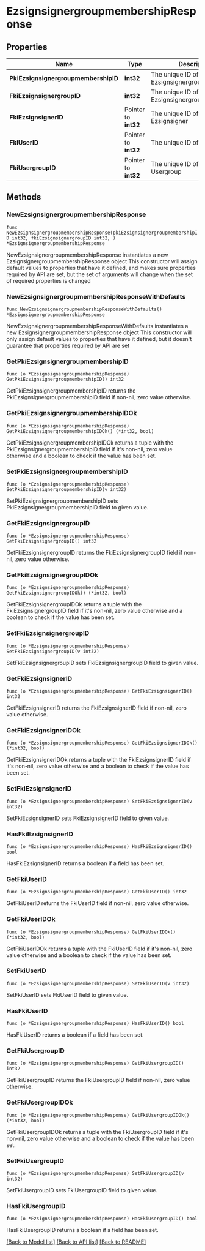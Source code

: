 # EzsignsignergroupmembershipResponse

## Properties

Name | Type | Description | Notes
------------ | ------------- | ------------- | -------------
**PkiEzsignsignergroupmembershipID** | **int32** | The unique ID of the Ezsignsignergroupmembership | 
**FkiEzsignsignergroupID** | **int32** | The unique ID of the Ezsignsignergroup | 
**FkiEzsignsignerID** | Pointer to **int32** | The unique ID of the Ezsignsigner | [optional] 
**FkiUserID** | Pointer to **int32** | The unique ID of the User | [optional] 
**FkiUsergroupID** | Pointer to **int32** | The unique ID of the Usergroup | [optional] 

## Methods

### NewEzsignsignergroupmembershipResponse

`func NewEzsignsignergroupmembershipResponse(pkiEzsignsignergroupmembershipID int32, fkiEzsignsignergroupID int32, ) *EzsignsignergroupmembershipResponse`

NewEzsignsignergroupmembershipResponse instantiates a new EzsignsignergroupmembershipResponse object
This constructor will assign default values to properties that have it defined,
and makes sure properties required by API are set, but the set of arguments
will change when the set of required properties is changed

### NewEzsignsignergroupmembershipResponseWithDefaults

`func NewEzsignsignergroupmembershipResponseWithDefaults() *EzsignsignergroupmembershipResponse`

NewEzsignsignergroupmembershipResponseWithDefaults instantiates a new EzsignsignergroupmembershipResponse object
This constructor will only assign default values to properties that have it defined,
but it doesn't guarantee that properties required by API are set

### GetPkiEzsignsignergroupmembershipID

`func (o *EzsignsignergroupmembershipResponse) GetPkiEzsignsignergroupmembershipID() int32`

GetPkiEzsignsignergroupmembershipID returns the PkiEzsignsignergroupmembershipID field if non-nil, zero value otherwise.

### GetPkiEzsignsignergroupmembershipIDOk

`func (o *EzsignsignergroupmembershipResponse) GetPkiEzsignsignergroupmembershipIDOk() (*int32, bool)`

GetPkiEzsignsignergroupmembershipIDOk returns a tuple with the PkiEzsignsignergroupmembershipID field if it's non-nil, zero value otherwise
and a boolean to check if the value has been set.

### SetPkiEzsignsignergroupmembershipID

`func (o *EzsignsignergroupmembershipResponse) SetPkiEzsignsignergroupmembershipID(v int32)`

SetPkiEzsignsignergroupmembershipID sets PkiEzsignsignergroupmembershipID field to given value.


### GetFkiEzsignsignergroupID

`func (o *EzsignsignergroupmembershipResponse) GetFkiEzsignsignergroupID() int32`

GetFkiEzsignsignergroupID returns the FkiEzsignsignergroupID field if non-nil, zero value otherwise.

### GetFkiEzsignsignergroupIDOk

`func (o *EzsignsignergroupmembershipResponse) GetFkiEzsignsignergroupIDOk() (*int32, bool)`

GetFkiEzsignsignergroupIDOk returns a tuple with the FkiEzsignsignergroupID field if it's non-nil, zero value otherwise
and a boolean to check if the value has been set.

### SetFkiEzsignsignergroupID

`func (o *EzsignsignergroupmembershipResponse) SetFkiEzsignsignergroupID(v int32)`

SetFkiEzsignsignergroupID sets FkiEzsignsignergroupID field to given value.


### GetFkiEzsignsignerID

`func (o *EzsignsignergroupmembershipResponse) GetFkiEzsignsignerID() int32`

GetFkiEzsignsignerID returns the FkiEzsignsignerID field if non-nil, zero value otherwise.

### GetFkiEzsignsignerIDOk

`func (o *EzsignsignergroupmembershipResponse) GetFkiEzsignsignerIDOk() (*int32, bool)`

GetFkiEzsignsignerIDOk returns a tuple with the FkiEzsignsignerID field if it's non-nil, zero value otherwise
and a boolean to check if the value has been set.

### SetFkiEzsignsignerID

`func (o *EzsignsignergroupmembershipResponse) SetFkiEzsignsignerID(v int32)`

SetFkiEzsignsignerID sets FkiEzsignsignerID field to given value.

### HasFkiEzsignsignerID

`func (o *EzsignsignergroupmembershipResponse) HasFkiEzsignsignerID() bool`

HasFkiEzsignsignerID returns a boolean if a field has been set.

### GetFkiUserID

`func (o *EzsignsignergroupmembershipResponse) GetFkiUserID() int32`

GetFkiUserID returns the FkiUserID field if non-nil, zero value otherwise.

### GetFkiUserIDOk

`func (o *EzsignsignergroupmembershipResponse) GetFkiUserIDOk() (*int32, bool)`

GetFkiUserIDOk returns a tuple with the FkiUserID field if it's non-nil, zero value otherwise
and a boolean to check if the value has been set.

### SetFkiUserID

`func (o *EzsignsignergroupmembershipResponse) SetFkiUserID(v int32)`

SetFkiUserID sets FkiUserID field to given value.

### HasFkiUserID

`func (o *EzsignsignergroupmembershipResponse) HasFkiUserID() bool`

HasFkiUserID returns a boolean if a field has been set.

### GetFkiUsergroupID

`func (o *EzsignsignergroupmembershipResponse) GetFkiUsergroupID() int32`

GetFkiUsergroupID returns the FkiUsergroupID field if non-nil, zero value otherwise.

### GetFkiUsergroupIDOk

`func (o *EzsignsignergroupmembershipResponse) GetFkiUsergroupIDOk() (*int32, bool)`

GetFkiUsergroupIDOk returns a tuple with the FkiUsergroupID field if it's non-nil, zero value otherwise
and a boolean to check if the value has been set.

### SetFkiUsergroupID

`func (o *EzsignsignergroupmembershipResponse) SetFkiUsergroupID(v int32)`

SetFkiUsergroupID sets FkiUsergroupID field to given value.

### HasFkiUsergroupID

`func (o *EzsignsignergroupmembershipResponse) HasFkiUsergroupID() bool`

HasFkiUsergroupID returns a boolean if a field has been set.


[[Back to Model list]](../README.md#documentation-for-models) [[Back to API list]](../README.md#documentation-for-api-endpoints) [[Back to README]](../README.md)



